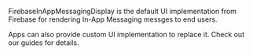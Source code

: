 FirebaseInAppMessagingDisplay is the default UI implementation from Firebase for
rendering In-App Messaging messges to end users.

Apps can also provide custom UI implementation to replace it. Check out our guides
for details.
